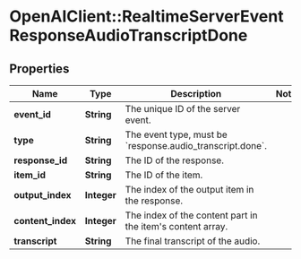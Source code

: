 # OpenAIClient::RealtimeServerEventResponseAudioTranscriptDone

## Properties
Name | Type | Description | Notes
------------ | ------------- | ------------- | -------------
**event_id** | **String** | The unique ID of the server event. | 
**type** | **String** | The event type, must be &#x60;response.audio_transcript.done&#x60;. | 
**response_id** | **String** | The ID of the response. | 
**item_id** | **String** | The ID of the item. | 
**output_index** | **Integer** | The index of the output item in the response. | 
**content_index** | **Integer** | The index of the content part in the item&#x27;s content array. | 
**transcript** | **String** | The final transcript of the audio. | 

